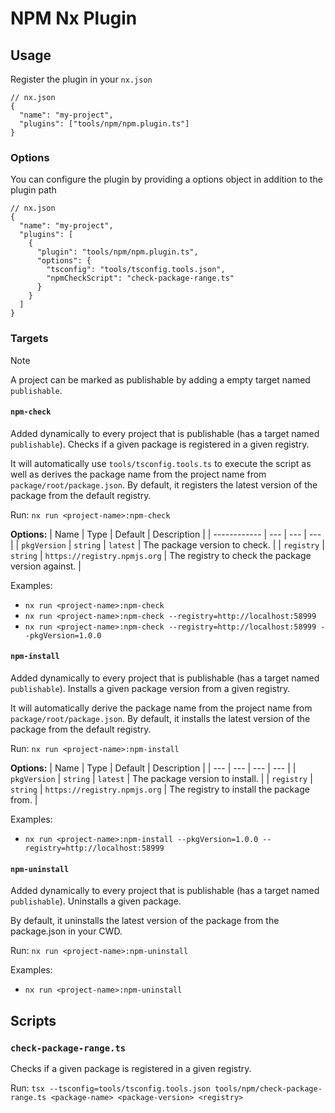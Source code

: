 # NPM Nx Plugin

## Usage

Register the plugin in your `nx.json`

```jsonc
// nx.json
{
  "name": "my-project",
  "plugins": ["tools/npm/npm.plugin.ts"]
}
```

### Options

You can configure the plugin by providing a options object in addition to the plugin path

```jsonc
// nx.json
{
  "name": "my-project",
  "plugins": [
    {
      "plugin": "tools/npm/npm.plugin.ts",
      "options": {
        "tsconfig": "tools/tsconfig.tools.json",
        "npmCheckScript": "check-package-range.ts"
      }
    }
  ]
}
```

### Targets

> [!NOTE]
> A project can be marked as publishable by adding a empty target named `publishable`.

#### `npm-check`

Added dynamically to every project that is publishable (has a target named `publishable`).
Checks if a given package is registered in a given registry.

It will automatically use `tools/tsconfig.tools.ts` to execute the script as well as derives the package name from the project name from `package/root/package.json`.
By default, it registers the latest version of the package from the default registry.

Run:
`nx run <project-name>:npm-check`

**Options:**
| Name | Type | Default | Description |
| ------------ | --- | --- | --- |
| `pkgVersion` | `string` | `latest` | The package version to check. |
| `registry` | `string` | `https://registry.npmjs.org` | The registry to check the package version against. |

Examples:

- `nx run <project-name>:npm-check`
- `nx run <project-name>:npm-check --registry=http://localhost:58999`
- `nx run <project-name>:npm-check --registry=http://localhost:58999 --pkgVersion=1.0.0`

#### `npm-install`

Added dynamically to every project that is publishable (has a target named `publishable`).
Installs a given package version from a given registry.

It will automatically derive the package name from the project name from `package/root/package.json`.
By default, it installs the latest version of the package from the default registry.

Run:
`nx run <project-name>:npm-install`

**Options:**
| Name | Type | Default | Description |
| --- | --- | --- | --- |
| `pkgVersion` | `string` | `latest` | The package version to install. |
| `registry` | `string` | `https://registry.npmjs.org` | The registry to install the package from. |

Examples:

- `nx run <project-name>:npm-install --pkgVersion=1.0.0 --registry=http://localhost:58999`

#### `npm-uninstall`

Added dynamically to every project that is publishable (has a target named `publishable`).
Uninstalls a given package.

By default, it uninstalls the latest version of the package from the package.json in your CWD.

Run:
`nx run <project-name>:npm-uninstall`

Examples:

- `nx run <project-name>:npm-uninstall`

## Scripts

### `check-package-range.ts`

Checks if a given package is registered in a given registry.

Run:
`tsx --tsconfig=tools/tsconfig.tools.json tools/npm/check-package-range.ts <package-name> <package-version> <registry>`
